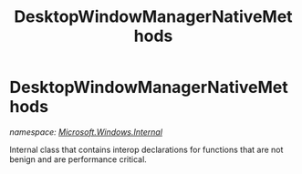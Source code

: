 ﻿---
title: DesktopWindowManagerNativeMethods
---

# DesktopWindowManagerNativeMethods
_namespace: [Microsoft.Windows.Internal](N-Microsoft.Windows.Internal.html)_

Internal class that contains interop declarations for 
 functions that are not benign and are performance critical.




